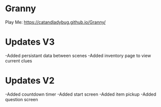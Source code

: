 # Granny
 Play Me: https://catandladybug.github.io/Granny/
# Updates V3
 -Added persistant data between scenes 
 -Added inventory page to view current clues
# Updates  V2
 -Added countdown timer
 -Added start screen
 -Added item pickup
 -Added question screen
